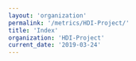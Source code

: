 ```yaml
---
layout: 'organization'
permalink: '/metrics/HDI-Project/'
title: 'Index'
organization: 'HDI-Project'
current_date: '2019-03-24'
---
```

